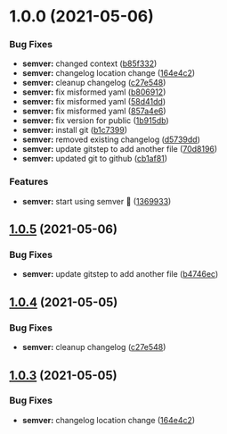 # 1.0.0 (2021-05-06)


### Bug Fixes

* **semver:** changed context ([b85f332](https://github.com/Yonomi/yonomi-sdk-dart/commit/b85f33226886a30ebbef22b87e94b2c5e56551bc))
* **semver:** changelog location change ([164e4c2](https://github.com/Yonomi/yonomi-sdk-dart/commit/164e4c21ec9e9171b77048c2b0411602da9aae7b))
* **semver:** cleanup changelog ([c27e548](https://github.com/Yonomi/yonomi-sdk-dart/commit/c27e5486999aa1439f8d33a2f384d9bc66437fc8))
* **semver:** fix misformed yaml ([b806912](https://github.com/Yonomi/yonomi-sdk-dart/commit/b806912adff130d9e12382225d939013f1528c12))
* **semver:** fix misformed yaml ([58d41dd](https://github.com/Yonomi/yonomi-sdk-dart/commit/58d41ddae039fd1451a479b3e834b38a1aaec3f0))
* **semver:** fix misformed yaml ([857a4e6](https://github.com/Yonomi/yonomi-sdk-dart/commit/857a4e694bba8cfbb86d4d922f69c0e190427701))
* **semver:** fix version for public ([1b915db](https://github.com/Yonomi/yonomi-sdk-dart/commit/1b915db78c1bf94d68f399315e3e55435c1533b3))
* **semver:** install git ([b1c7399](https://github.com/Yonomi/yonomi-sdk-dart/commit/b1c73994fc8ff0bd1342d7af7a7b6736661ed5b4))
* **semver:** removed existing changelog ([d5739dd](https://github.com/Yonomi/yonomi-sdk-dart/commit/d5739dd42a9a534eab2317352bdd3760f3717fd3))
* **semver:** update gitstep to add another file ([70d8196](https://github.com/Yonomi/yonomi-sdk-dart/commit/70d8196a8217e4e0265e95c9cb0470e16c32b280))
* **semver:** updated git to github ([cb1af81](https://github.com/Yonomi/yonomi-sdk-dart/commit/cb1af810f345d8197a7be35efb0a3fecc729cee5))


### Features

* **semver:** start using semver 🙌 ([1369933](https://github.com/Yonomi/yonomi-sdk-dart/commit/1369933d5ba68398af88f230e181f131568b2a8a))

## [1.0.5](https://github.com/Yonomi/yonomi-sdk-dart-private/compare/v1.0.4...v1.0.5) (2021-05-06)


### Bug Fixes

* **semver:** update gitstep to add another file ([b4746ec](https://github.com/Yonomi/yonomi-sdk-dart-private/commit/b4746ec74d5522e5260df3a1b428bba41764c791))

## [1.0.4](https://github.com/Yonomi/yonomi-sdk-dart-private/compare/v1.0.3...v1.0.4) (2021-05-05)


### Bug Fixes

* **semver:** cleanup changelog ([c27e548](https://github.com/Yonomi/yonomi-sdk-dart-private/commit/c27e5486999aa1439f8d33a2f384d9bc66437fc8))

## [1.0.3](https://github.com/Yonomi/yonomi-sdk-dart-private/compare/v1.0.2...v1.0.3) (2021-05-05)


### Bug Fixes

* **semver:** changelog location change ([164e4c2](https://github.com/Yonomi/yonomi-sdk-dart-private/commit/164e4c21ec9e9171b77048c2b0411602da9aae7b))
